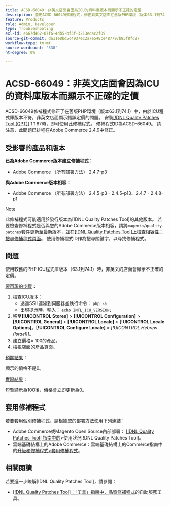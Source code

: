 ```yaml
---
title: ACSD-66049：非英文店面會因為ICU的資料庫版本而顯示不正確的定價
description: 套用ACSD-66049修補程式，修正非英文店面在舊版PHP環境（版本63.1到74.1）中由於ICU程式庫版本不符而顯示錯誤定價的Adobe Commerce問題。
feature: Products
role: Admin, Developer
type: Troubleshooting
exl-id: e667d462-87f6-4db5-bf3f-3213edac2f09
source-git-commit: da11e8bd5c4937ec2a7e548ce487797b83f8fd27
workflow-type: tm+mt
source-wordcount: '338'
ht-degree: 0%

---
```


# ACSD-66049：非英文店面會因為ICU的資料庫版本而顯示不正確的定價

ACSD-66049修補程式修正了在舊版PHP環境（版本63.1到74.1）中，由於ICU程式庫版本不符，非英文店面顯示錯誤定價的問題。 安裝[[!DNL Quality Patches Tool (QPT)]](/help/tools/quality-patches-tool/quality-patches-tool-to-self-serve-quality-patches.md) 1.1.67時，即可使用此修補程式。 修補程式ID為ACSD-66049。 請注意，此問題已排程在Adobe Commerce 2.4.9中修正。

## 受影響的產品和版本

**已為Adobe Commerce版本建立修補程式：**

* Adobe Commerce （所有部署方法） 2.4.7-p3

**與Adobe Commerce版本相容：**

* Adobe Commerce （所有部署方法） 2.4.5-p3 - 2.4.5-p13、2.4.7 - 2.4.8-p1

>[!NOTE]
>
>此修補程式可能適用於發行版本為[!DNL Quality Patches Tool]的其他版本。 若要檢查修補程式是否與您的Adobe Commerce版本相容，請將`magento/quality-patches`套件更新至最新版本，並在[[!DNL Quality Patches Tool]上檢查相容性：搜尋修補程式頁面](https://experienceleague.adobe.com/tools/commerce-quality-patches/index.html)。 使用修補程式ID作為搜尋關鍵字，以尋找修補程式。

## 問題

使用較舊的PHP ICU程式庫版本（63.1到74.1）時，非英文的店面會顯示不正確的定價。

<u>要再現的步驟</u>：

1. 檢查ICU版本：
   * 透過SSH連線到伺服器並執行命令： `php -a`
   * 出現提示時，輸入： `echo INTL_ICU_VERSION;`
1. 移至&#x200B;**[!UICONTROL Stores]** > **[!UICONTROL Configuration]** > **[!UICONTROL General]** > **[!UICONTROL Locale]** > **[!UICONTROL Locale Options]**。**[!UICONTROL Configure Locale]** = *[!UICONTROL Hebrew (Israel)]*。
1. 建立價格= 100的產品。
1. 檢視店面的產品頁面。

<u>預期結果</u>：

顯示的價格不是0。

<u>實際結果</u>：

短暫顯示為100後，價格會立即更新為0。

## 套用修補程式

若要套用個別修補程式，請根據您的部署方法使用下列連結：

* Adobe Commerce或Magento Open Source內部部署： [[!DNL Quality Patches Tool] 指南中的](/help/tools/quality-patches-tool/usage.md)>使用狀況[!DNL Quality Patches Tool]。
* 雲端基礎結構上的Adobe Commerce：雲端基礎結構上的Commerce指南中的[升級和修補程式>套用修補程式](https://experienceleague.adobe.com/docs/commerce-cloud-service/user-guide/develop/upgrade/apply-patches.html)。

## 相關閱讀

若要進一步瞭解[!DNL Quality Patches Tool]，請參閱：

* [[!DNL Quality Patches Tool]：「工具」指南中，品質修補程式](/help/tools/quality-patches-tool/quality-patches-tool-to-self-serve-quality-patches.md)的自助服務工具。
